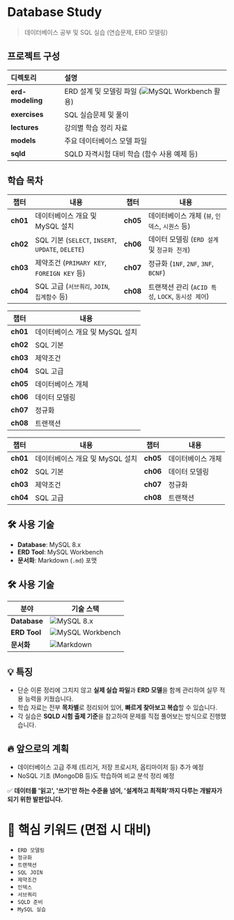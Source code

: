 # Database Study  
> 데이터베이스 공부 및 SQL 실습 (연습문제, ERD 모델링)

## 프로젝트 구성

| 디렉토리 | 설명 |
|:--------|:-------------------------------|
| **erd-modeling** | ERD 설계 및 모델링 파일 (![MySQL Workbench](https://img.shields.io/badge/MySQL%20Workbench-4479A1?style=flat&logo=mysql&logoColor=white) 활용) |
| **exercises** | SQL 실습문제 및 풀이 |
| **lectures** | 강의별 학습 정리 자료 |
| **models** | 주요 데이터베이스 모델 파일 |
| **sqld** | SQLD 자격시험 대비 학습 (함수 사용 예제 등) |

## 학습 목차

| 챕터 | 내용 | 챕터 | 내용 |
|------|------|------|------|
| **ch01** | 데이터베이스 개요 및 MySQL 설치 | **ch05** | 데이터베이스 개체 (`뷰`, `인덱스`, `시퀀스` 등) |
| **ch02** | SQL 기본 (`SELECT`, `INSERT`, `UPDATE`, `DELETE`) | **ch06** | 데이터 모델링 (`ERD 설계` 및 `정규화 전개`) |
| **ch03** | 제약조건 (`PRIMARY KEY`, `FOREIGN KEY` 등) | **ch07** | 정규화 (`1NF`, `2NF`, `3NF`, `BCNF`) |
| **ch04** | SQL 고급 (`서브쿼리`, `JOIN`, `집계함수` 등) | **ch08** | 트랜잭션 관리 (`ACID 특성`, `LOCK`, `동시성 제어`) |



| 챕터  | 내용  | 
|------|------------------------------|
| **ch01** | 데이터베이스 개요 및 MySQL 설치 |
| **ch02** | SQL 기본 |
| **ch03** | 제약조건 | 
| **ch04** | SQL 고급 | 
| **ch05** | 데이터베이스 개체 | 
| **ch06** | 데이터 모델링 |
| **ch07** | 정규화 |
| **ch08** | 트랜잭션 |


| 챕터 | 내용 | 챕터 | 내용 |
|------|------|------|------|
| **ch01** | 데이터베이스 개요 및 MySQL 설치 | **ch05** | 데이터베이스 개체 | 
| **ch02** | SQL 기본 | **ch06** | 데이터 모델링 |
| **ch03** | 제약조건 | **ch07** | 정규화 |
| **ch04** | SQL 고급 | **ch08** | 트랜잭션 |


## 🛠️ 사용 기술

- **Database**: MySQL 8.x
- **ERD Tool**: MySQL Workbench
- **문서화**: Markdown (`.md`) 포맷

## 🛠️ 사용 기술

| 분야        | 기술 스택 |
|------------|-------------------------------------------------------------------------------------|
| **Database**  | ![MySQL 8.x](https://img.shields.io/badge/MySQL%208.x-4479A1?style=flat&logo=mysql&logoColor=white) |
| **ERD Tool**  | ![MySQL Workbench](https://img.shields.io/badge/MySQL%20Workbench-4479A1?style=flat&logo=mysql&logoColor=white) |
| **문서화**    | ![Markdown](https://img.shields.io/badge/Markdown-.md-000000?style=flat&logo=markdown&logoColor=white) |

## 💡 특징

- 단순 이론 정리에 그치지 않고 **실제 실습 파일**과 **ERD 모델**을 함께 관리하여 실무 적용 능력을 키웠습니다.
- 학습 자료는 전부 **목차별**로 정리되어 있어, **빠르게 찾아보고 복습**할 수 있습니다.
- 각 실습은 **SQLD 시험 출제 기준**을 참고하여 문제를 직접 풀어보는 방식으로 진행했습니다.

## 🔥 앞으로의 계획

- 데이터베이스 고급 주제 (트리거, 저장 프로시저, 옵티마이저 등) 추가 예정
- NoSQL 기초 (MongoDB 등)도 학습하여 비교 분석 정리 예정

✅ **데이터를 '읽고', '쓰기'만 하는 수준을 넘어, '설계하고 최적화'까지 다루는 개발자가 되기 위한 발판입니다.**

# 🧠 핵심 키워드 (면접 시 대비)

- `ERD 모델링`
- `정규화`
- `트랜잭션`
- `SQL JOIN`
- `제약조건`
- `인덱스`
- `서브쿼리`
- `SQLD 준비`
- `MySQL 실습`
